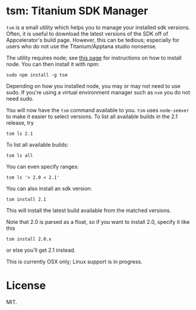 # tsm: Titanium SDK Manager

`tsm` is a small utility which helps you to manage your installed sdk versions.
Often, it is useful to download the latest versions of the SDK off of
Appcelerator's build page.  However, this can be tedious; especially for users
who do not use the Titanium/Apptana studio nonsense.

The utility requires node; see [this page](https://github.com/joyent/node/wiki/Installation)
for instructions on how to install node.  You can then install it with npm:

```CLI
sudo npm install -g tsm
```

Depending on how you installed node, you may or may not need to use sudo. If
you're using a virtual environment manager such as `nvm` you do not need sudo.

You will now have the `tsm` command available to you.  `tsm` uses `node-semver`
to make it easier to select versions.  To list all available builds in the
2.1 release, try

```CLI
tsm ls 2.1
```

To list all available builds:

```CLI
tsm ls all
```

You can even specify ranges:

```CLI
tsm ls '> 2.0 < 2.1'
```

You can also install an sdk version:

```CLI
tsm install 2.1
```

This will install the latest build available from the matched versions.

Note that 2.0 is parsed as a float, so if you want to install 2.0, specify it
like this

```CLI
tsm install 2.0.x
```

or else you'll get 2.1 instead.

This is currently OSX only; Linux support is in progress.

# License

MIT.
